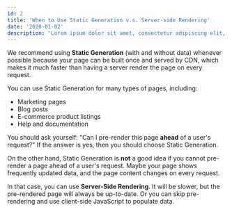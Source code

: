 ```yaml
---
id: 2
title: 'When to Use Static Generation v.s. Server-side Rendering'
date: '2020-01-02'
description: 'Lorem ipsum dolor sit amet, consectetur adipiscing elit, sed do eiusmod tempor incididunt ut labore et dolore magna aliqua. Ornare massa eget egestas purus viverra accumsan. In massa tempor nec feugiat nisl.'
---
```


We recommend using **Static Generation** (with and without data) whenever possible because your page can be built once and served by CDN, which makes it much faster than having a server render the page on every request.

You can use Static Generation for many types of pages, including:

- Marketing pages
- Blog posts
- E-commerce product listings
- Help and documentation

You should ask yourself: "Can I pre-render this page **ahead** of a user's request?" If the answer is yes, then you should choose Static Generation.

On the other hand, Static Generation is **not** a good idea if you cannot pre-render a page ahead of a user's request. Maybe your page shows frequently updated data, and the page content changes on every request.

In that case, you can use **Server-Side Rendering**. It will be slower, but the pre-rendered page will always be up-to-date. Or you can skip pre-rendering and use client-side JavaScript to populate data.